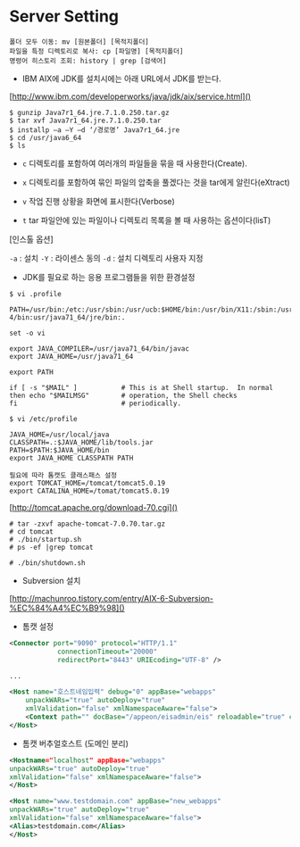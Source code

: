 Server Setting
===

```
폴더 모두 이동: mv [원본폴더] [목적지폴더]
파일을 특정 디렉토리로 복사: cp [파일명] [목적지폴더]
명령어 히스토리 조회: history | grep [검색어]
```


- IBM AIX에 JDK를 설치시에는 아래 URL에서 JDK를 받는다.

[http://www.ibm.com/developerworks/java/jdk/aix/service.html]()

```
$ gunzip Java7r1_64.jre.7.1.0.250.tar.gz
$ tar xvf Java7r1_64.jre.7.1.0.250.tar
$ installp –a –Y –d ‘/경로명’ Java7r1_64.jre
$ cd /usr/java6_64
$ ls
```

- `c` 디렉토리를 포함하여 여러개의 파일들을 묶을 때 사용한다(Create).

- `x` 디렉토리를 포함하여 묶인 파일의 압축을 풀겠다는 것을 tar에게 알린다(eXtract)

- `v` 작업 진행 상황을 화면에 표시한다(Verbose)
- `t` tar 파일안에 있는 파일이나 디렉토리 목록을 볼 때 사용하는 옵션이다(lisT)


[인스톨 옵션]

`-a` :  설치
`-Y` : 라이센스 동의
`-d` :  설치 디렉토리 사용자 지정

- JDK를 필요로 하는 응용 프로그램들을 위한 환경설정

```
$ vi .profile

PATH=/usr/bin:/etc:/usr/sbin:/usr/ucb:$HOME/bin:/usr/bin/X11:/sbin:/usr/java71_6
4/bin:usr/java71_64/jre/bin:.

set -o vi

export JAVA_COMPILER=/usr/java71_64/bin/javac
export JAVA_HOME=/usr/java71_64

export PATH

if [ -s "$MAIL" ]           # This is at Shell startup.  In normal
then echo "$MAILMSG"        # operation, the Shell checks
fi                          # periodically.
```

```
$ vi /etc/profile

JAVA_HOME=/usr/local/java
CLASSPATH=.:$JAVA_HOME/lib/tools.jar
PATH=$PATH:$JAVA_HOME/bin
export JAVA_HOME CLASSPATH PATH

필요에 따라 톰캣도 클래스패스 설정
export TOMCAT_HOME=/tomcat/tomcat5.0.19
export CATALINA_HOME=/tomat/tomcat5.0.19
```

[http://tomcat.apache.org/download-70.cgi]()

```
# tar -zxvf apache-tomcat-7.0.70.tar.gz
# cd tomcat
# ./bin/startup.sh
# ps -ef |grep tomcat

# ./bin/shutdown.sh
```

- Subversion 설치

[http://machunroo.tistory.com/entry/AIX-6-Subversion-%EC%84%A4%EC%B9%98]()

- 톰캣 설정

```xml
<Connector port="9090" protocol="HTTP/1.1"
            connectionTimeout="20000"
            redirectPort="8443" URIEcoding="UTF-8" />

...

<Host name="호스트네임입력" debug="0" appBase="webapps"
    unpackWARs="true" autoDeploy="true"
    xmlValidation="false" xmlNamespaceAware="false">
    <Context path="" docBase="/appeon/eisadmin/eis" reloadable="true" crossContext="true" debug="0"/>
</Host>
```

- 톰캣 버추얼호스트 (도메인 분리)

```xml
<Hostname="localhost" appBase="webapps"
unpackWARs="true" autoDeploy="true"
xmlValidation="false" xmlNamespaceAware="false">
</Host>

<Host name="www.testdomain.com" appBase="new_webapps"
unpackWARs="true" autoDeploy="true"
xmlValidation="false" xmlNamespaceAware="false">
<Alias>testdomain.com</Alias>
</Host>
```